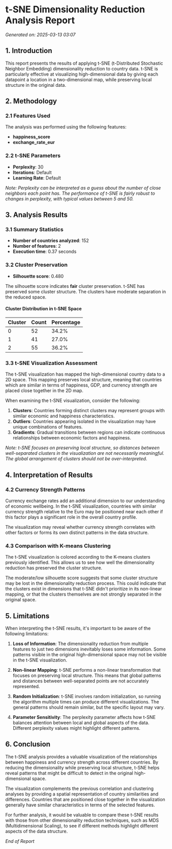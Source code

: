 # t-SNE Dimensionality Reduction Analysis Report

*Generated on: 2025-03-13 03:07*

## 1. Introduction

This report presents the results of applying t-SNE (t-Distributed Stochastic Neighbor Embedding) dimensionality reduction to country data. t-SNE is particularly effective at visualizing high-dimensional data by giving each datapoint a location in a two-dimensional map, while preserving local structure in the original data.

## 2. Methodology

### 2.1 Features Used

The analysis was performed using the following features:

- **happiness_score**
- **exchange_rate_eur**

### 2.2 t-SNE Parameters

- **Perplexity**: 30
- **Iterations**: Default
- **Learning Rate**: Default

*Note: Perplexity can be interpreted as a guess about the number of close neighbors each point has. The performance of t-SNE is fairly robust to changes in perplexity, with typical values between 5 and 50.*

## 3. Analysis Results

### 3.1 Summary Statistics

- **Number of countries analyzed**: 152
- **Number of features**: 2
- **Execution time**: 0.37 seconds

### 3.2 Cluster Preservation

- **Silhouette score**: 0.480

The silhouette score indicates **fair** cluster preservation. t-SNE has preserved some cluster structure. The clusters have moderate separation in the reduced space.

#### Cluster Distribution in t-SNE Space

| Cluster | Count | Percentage |
|---------|-------|------------|
| 0 | 52 | 34.2% |
| 1 | 41 | 27.0% |
| 2 | 55 | 36.2% |

### 3.3 t-SNE Visualization Assessment

The t-SNE visualization has mapped the high-dimensional country data to a 2D space. This mapping preserves local structure, meaning that countries which are similar in terms of happiness, GDP, and currency strength are placed close together in the 2D map.

When examining the t-SNE visualization, consider the following:

1. **Clusters**: Countries forming distinct clusters may represent groups with similar economic and happiness characteristics.
2. **Outliers**: Countries appearing isolated in the visualization may have unique combinations of features.
3. **Gradients**: Gradual transitions between regions can indicate continuous relationships between economic factors and happiness.

*Note: t-SNE focuses on preserving local structure, so distances between well-separated clusters in the visualization are not necessarily meaningful. The global arrangement of clusters should not be over-interpreted.*

## 4. Interpretation of Results

### 4.2 Currency Strength Patterns

Currency exchange rates add an additional dimension to our understanding of economic wellbeing. In the t-SNE visualization, countries with similar currency strength relative to the Euro may be positioned near each other if this factor plays a significant role in the overall country profile.

The visualization may reveal whether currency strength correlates with other factors or forms its own distinct patterns in the data structure.

### 4.3 Comparison with K-means Clustering

The t-SNE visualization is colored according to the K-means clusters previously identified. This allows us to see how well the dimensionality reduction has preserved the cluster structure.

The moderate/low silhouette score suggests that some cluster structure may be lost in the dimensionality reduction process. This could indicate that the clusters exist in dimensions that t-SNE didn't prioritize in its non-linear mapping, or that the clusters themselves are not strongly separated in the original space.

## 5. Limitations

When interpreting the t-SNE results, it's important to be aware of the following limitations:

1. **Loss of Information**: The dimensionality reduction from multiple features to just two dimensions inevitably loses some information. Some patterns visible in the original high-dimensional space may not be visible in the t-SNE visualization.

2. **Non-linear Mapping**: t-SNE performs a non-linear transformation that focuses on preserving local structure. This means that global patterns and distances between well-separated points are not accurately represented.

3. **Random Initialization**: t-SNE involves random initialization, so running the algorithm multiple times can produce different visualizations. The general patterns should remain similar, but the specific layout may vary.

4. **Parameter Sensitivity**: The perplexity parameter affects how t-SNE balances attention between local and global aspects of the data. Different perplexity values might highlight different patterns.

## 6. Conclusion

The t-SNE analysis provides a valuable visualization of the relationships between happiness and currency strength across different countries. By reducing the dimensionality while preserving local structure, t-SNE helps reveal patterns that might be difficult to detect in the original high-dimensional space.

The visualization complements the previous correlation and clustering analyses by providing a spatial representation of country similarities and differences. Countries that are positioned close together in the visualization generally have similar characteristics in terms of the selected features.

For further analysis, it would be valuable to compare these t-SNE results with those from other dimensionality reduction techniques, such as MDS (Multidimensional Scaling), to see if different methods highlight different aspects of the data structure.

*End of Report*
